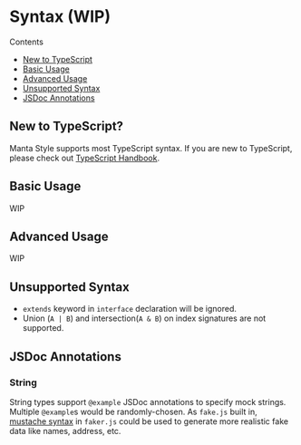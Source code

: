# Syntax (WIP)
Contents
- [New to TypeScript](#new-to-typescript)
- [Basic Usage](#basic-usage)
- [Advanced Usage](#advanced-usage)
- [Unsupported Syntax](#unsupported-syntax)
- [JSDoc Annotations](#jsdoc-annotations)

## New to TypeScript?
Manta Style supports most TypeScript syntax. If you are new to TypeScript, please check out [TypeScript Handbook](https://www.typescriptlang.org/docs/home.html).

## Basic Usage
WIP

## Advanced Usage
WIP

## Unsupported Syntax
- `extends` keyword in `interface` declaration will be ignored.
- Union (`A | B`) and intersection(`A & B`) on index signatures are not supported.

## JSDoc Annotations

### String
String types support `@example` JSDoc annotations to specify mock strings. Multiple `@example`s would be randomly-chosen. As `fake.js` built in, [mustache syntax](https://github.com/marak/Faker.js/#fakerfake) in `faker.js` could be used to generate more realistic fake data like names, address, etc.